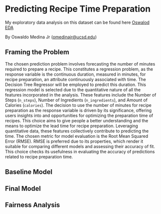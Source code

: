 # Predicting Recipe Time Preparation
My exploratory data analysis on this dataset can be found here 	[Oswalod EDA](https://medoswaldo.github.io/recipes_and_ratings_exploratory_analysis/)

By Oswaldo Medina Jr (omedinajr@ucsd.edu)

## Framing the Problem
The chosen prediction problem involves forecasting the number of minutes required to prepare a recipe. This constitutes a regression problem, as the response variable is the continuous duration, measured in minutes, for recipe preparation, an attribute continuously associated with time. The Decision Tree Regressor will be employed to predict this duration. This regression model is selected due to the quantitative nature of all the features incorporated in the analysis. These features include the Number of Steps (`n_steps`), Number of Ingredients (`n_ingredients`), and Amount of Calories (`calories`). The decision to use the number of minutes for recipe preparation as the response variable is driven by its significance, offering users insights into and opportunities for optimizing the preparation time of recipes. This choice aims to give people a better understanding and the means to optimize the lead time for recipe preparation. Leveraging quantitative data, these features collectively contribute to predicting the time. The chosen metric for model evaluation is the Root Mean Squared Error (RMSE). RMSE is preferred due to its properties, which render it suitable for comparing different models and assessing their accuracy of fit. This choice checks its usefulness in evaluating the accuracy of predictions related to recipe preparation time.


## Baseline Model


## Final Model


## Fairness Analysis



